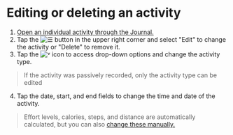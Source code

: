 # Editing or deleting an activity

1. [Open an individual activity through the Journal.]( )
2. Tap the ![&#9776;]( ) button in the upper right corner and select "Edit" to change the activity or "Delete" to remove it.
3. Tap the ![&#x02C5;]( ) icon to access drop-down options and change the activity type.

> If the activity was passively recorded, only the activity type can be edited

4. Tap the date, start, and end fields to change the time and date of the activity.

> Effort levels, calories, steps, and distance are automatically calculated, but you can also [change these manually.]( )
